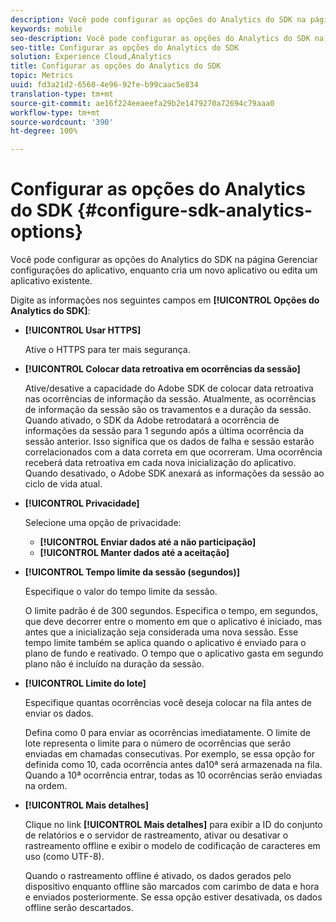 ```yaml
---
description: Você pode configurar as opções do Analytics do SDK na página Gerenciar configurações do aplicativo, enquanto cria um novo aplicativo ou edita um aplicativo existente.
keywords: mobile
seo-description: Você pode configurar as opções do Analytics do SDK na página Gerenciar configurações do aplicativo, enquanto cria um novo aplicativo ou edita um aplicativo existente.
seo-title: Configurar as opções do Analytics do SDK
solution: Experience Cloud,Analytics
title: Configurar as opções do Analytics do SDK
topic: Metrics
uuid: fd3a21d2-6560-4e96-92fe-b99caac5e834
translation-type: tm+mt
source-git-commit: ae16f224eeaeefa29b2e1479270a72694c79aaa0
workflow-type: tm+mt
source-wordcount: '390'
ht-degree: 100%

---
```



# Configurar as opções do Analytics do SDK {#configure-sdk-analytics-options}

Você pode configurar as opções do Analytics do SDK na página Gerenciar configurações do aplicativo, enquanto cria um novo aplicativo ou edita um aplicativo existente.

Digite as informações nos seguintes campos em **[!UICONTROL Opções do Analytics do SDK]**:

* **[!UICONTROL Usar HTTPS]**

   Ative o HTTPS para ter mais segurança.

* **[!UICONTROL Colocar data retroativa em ocorrências da sessão]**

   Ative/desative a capacidade do Adobe SDK de colocar data retroativa nas ocorrências de informação da sessão. Atualmente, as ocorrências de informação da sessão são os travamentos e a duração da sessão. Quando ativado, o SDK da Adobe retrodatará a ocorrência de informações da sessão para 1 segundo após a última ocorrência da sessão anterior. Isso significa que os dados de falha e sessão estarão correlacionados com a data correta em que ocorreram. Uma ocorrência receberá data retroativa em cada nova inicialização do aplicativo. Quando desativado, o Adobe SDK anexará as informações da sessão ao ciclo de vida atual.

* **[!UICONTROL Privacidade]**

   Selecione uma opção de privacidade:

   * **[!UICONTROL Enviar dados até a não participação]**
   * **[!UICONTROL Manter dados até a aceitação]**

* **[!UICONTROL Tempo limite da sessão (segundos)]**

   Especifique o valor do tempo limite da sessão.

   O limite padrão é de 300 segundos. Especifica o tempo, em segundos, que deve decorrer entre o momento em que o aplicativo é iniciado, mas antes que a inicialização seja considerada uma nova sessão. Esse tempo limite também se aplica quando o aplicativo é enviado para o plano de fundo e reativado. O tempo que o aplicativo gasta em segundo plano não é incluído na duração da sessão.

* **[!UICONTROL Limite do lote]**

   Especifique quantas ocorrências você deseja colocar na fila antes de enviar os dados.

   Defina como 0 para enviar as ocorrências imediatamente. O limite de lote representa o limite para o número de ocorrências que serão enviadas em chamadas consecutivas. Por exemplo, se essa opção for definida como 10, cada ocorrência antes da10ª será armazenada na fila. Quando a 10ª ocorrência entrar, todas as 10 ocorrências serão enviadas na ordem.

* **[!UICONTROL Mais detalhes]**

   Clique no link **[!UICONTROL Mais detalhes]** para exibir a ID do conjunto de relatórios e o servidor de rastreamento, ativar ou desativar o rastreamento offline e exibir o modelo de codificação de caracteres em uso (como UTF-8).

   Quando o rastreamento offline é ativado, os dados gerados pelo dispositivo enquanto offline são marcados com carimbo de data e hora e enviados posteriormente. Se essa opção estiver desativada, os dados offline serão descartados.
